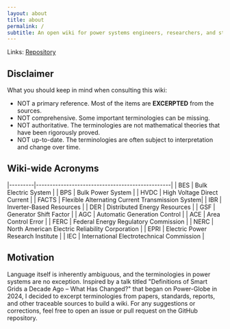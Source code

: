 ```yaml
---
layout: about
title: about
permalink: /
subtitle: An open wiki for power systems engineers, researchers, and students.
---
```


Links: [Repository](https://github.com/ps-wiki/ps-wiki.github.io)

## Disclaimer

What you should keep in mind when consulting this wiki:

- NOT a primary reference. Most of the items are **EXCERPTED** from the sources.
- NOT comprehensive. Some important terminologies can be missing.
- NOT authoritative. The terminologies are not mathematical theories that have been rigorously proved.
- NOT up-to-date. The terminologies are often subject to interpretation and change over time.

## Wiki-wide Acronyms

|---------|-------------------------------------------------|
| BES | Bulk Electric System |
| BPS | Bulk Power System |
| HVDC | High Voltage Direct Current |
| FACTS | Flexible Alternating Current Transmission System|
| IBR | Inverter-Based Resources |
| DER | Distributed Energy Resources |
| GSF | Generator Shift Factor |
| AGC | Automatic Generation Control |
| ACE | Area Control Error |
| FERC | Federal Energy Regulatory Commission |
| NERC | North American Electric Reliability Corporation |
| EPRI | Electric Power Research Institute |
| IEC | International Electrotechnical Commission |

## Motivation

Language itself is inherently ambiguous, and the terminologies in power systems are no exception.
Inspired by a talk titled "Definitions of Smart Grids a Decade Ago – What Has Changed?" that began
on Power-Globe in 2024, I decided to excerpt terminologies from papers, standards, reports, and
other traceable sources to build a wiki.
For any suggestions or corrections, feel free to open an issue or pull request on the GitHub repository.

